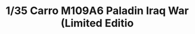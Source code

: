 ---
layout: product
title: "1/35 Carro M109A6 Paladin Iraq War (Limited Editio"
price: "6500" 
desc: "Maketa"
img_path: "/assets/img/TAM37026.webp"
brand: "Tamiya"
available: false
special_offer: false
new: false
soon: false
cat: "010000"
subcat: "010300"
subsubcat: "0N/A"
sifra: "TAM37026"
popular: false
spec: false
---